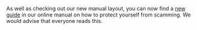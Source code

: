 As well as checking out our new manual layout, you can now find a [new guide](https://classic.runescape.wiki/w/Manual%3AScam%20\(2003\)) in our online manual on how to protect yourself from scamming. We would advise that everyone reads this.
